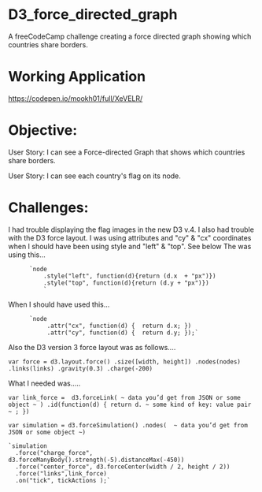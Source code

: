 # D3_force_directed_graph
A freeCodeCamp challenge creating a force directed graph showing which countries share borders.  

# Working Application
https://codepen.io/mookh01/full/XeVELR/

# Objective:

User Story: I can see a Force-directed Graph that shows which countries share borders.

User Story: I can see each country's flag on its node.

# Challenges: 
I had trouble displaying the flag images in the new D3 v.4. I also had trouble with the D3 force layout. 
I was using attributes  and "cy" & "cx" coordinates when I should have been using style and "left" & "top". See below
The was using this...

          `node 
              .style("left", function(d){return (d.x  + "px")})
              .style("top", function(d){return (d.y + "px")})
              `
              
When I should have used this...

           
          `node 
               .attr("cx", function(d) {  return d.x; })
               .attr("cy", function(d) {  return d.y; });`
               
Also the D3 version 3 force layout was as follows....

  `var force = d3.layout.force()
    .size([width, height])
    .nodes(nodes)
    .links(links)
    .gravity(0.3)
    .charge(-200)`
    
What I needed was.....

`var link_force =  d3.forceLink( ~ data you’d get from JSON or some object ~ )
                       .id(function(d) { return d. ~ some kind of key: value pair ~ ; })`

`var simulation = d3.forceSimulation()
              .nodes(  ~ data you’d get from JSON or some object ~)`

    `simulation
      .force("charge_force", d3.forceManyBody().strength(-5).distanceMax(-450)) 
      .force("center_force", d3.forceCenter(width / 2, height / 2))
      .force("links",link_force)
      .on("tick", tickActions );` 
